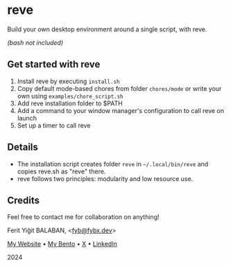 # reve

Build your own desktop environment around a single script, with reve.

_(bash not included)_

## Get started with reve

1. Install reve by executing `install.sh`
2. Copy default mode-based chores from folder `chores/mode` or write your own using `examples/chore_script.sh`
3. Add reve installation folder to $PATH
4. Add a command to your window manager's configuration to call reve on launch
5. Set up a timer to call reve

## Details

- The installation script creates folder `reve` in `~/.local/bin/reve` and copies reve.sh as "reve" there.
- reve follows two principles: modularity and low resource use.

## Credits

Feel free to contact me for collaboration on anything!

Ferit Yiğit BALABAN, <[fyb@fybx.dev][llmail]>

[My Website][llwebsite] • [My Bento][llbento] • [X][llx] • [LinkedIn][lllinkedin]

2024

[llmail]: mailto:fyb@fybx.dev
[llwebsite]: https://fybx.dev
[llbento]: https://bento.me/balaban
[llx]: https://x.com/fybalaban
[lllinkedin]: https://linkedin.com/in/fybx
